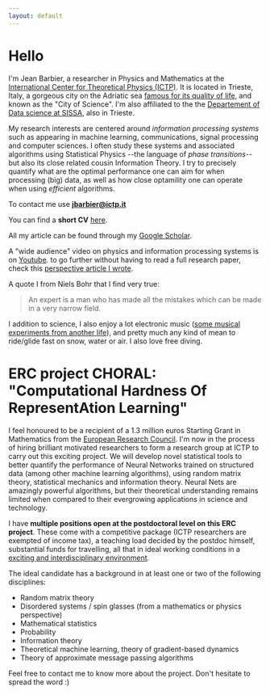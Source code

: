 ```yaml
---
layout: default
---
```



# Hello

I'm Jean Barbier, a researcher in Physics and Mathematics at the [International Center for Theoretical Physics (ICTP)](https://www.ictp.it/). It is located in Trieste, Italy, a gorgeous city on the Adriatic sea [famous for its quality of life](https://www.italofile.com/best-places-to-live-in-italy-2021/), and known as the "City of Science". I'm also affiliated to the the [Departement of Data science at SISSA](https://datascience.sissa.it/), also in Trieste. 

My research interests are centered around _information processing systems_ such as appearing in machine learning, communications, signal processing and computer sciences. I often study these systems and associated algorithms using Statistical Physics --the language of _phase transitions_-- but also its close related cousin Information Theory. I try to precisely quantify what are the optimal performance one can aim for when processing (big) data, as well as how close optamility one can operate when using _efficient_ algorithms. 

To contact me use **jbarbier@ictp.it**

You can find a **short CV** [here](./docs/cv.pdf).

All my article can be found through my [Google Scholar](https://scholar.google.com/citations?user=yeE5qqIAAAAJ&hl=en).

A "wide audience" video on physics and information processing systems is on [Youtube](https://www.youtube.com/watch?v=q1VO5dmymFM&t=5s&ab_channel=ICTPMathematics). to go further without having to read a full research paper, check this [perspective article I wrote](https://arxiv.org/pdf/2010.14863.pdf). 

A quote I from Niels Bohr that I find very true:

> An expert is a man who has made all the mistakes which can be made in a very narrow field.

I addition to science, I also enjoy a lot electronic music ([some musical experiments from another life](https://soundcloud.com/junkosaur)), and pretty much any kind of mean to ride/glide fast on snow, water or air. I also love free diving.

# ERC project CHORAL: "Computational Hardness Of RepresentAtion Learning"

I feel honoured to be a recipient of a 1.3 million euros Starting Grant in Mathematics from the [European Research Council](https://erc.europa.eu/news/erc-2021-starting-grants-results?fbclid=IwAR0-AB0MH9WFvlv3Ynp9Z6EMXy_0igRVLsIAiUlB7h79ftnLslV5Pxv_Qp8). I'm now in the process of hiring brilliant motivated researchers to form a research group at ICTP to carry out this exciting project. We will develop novel statistical tools to better quantify the performance of Neural Networks trained on structured data (among other machine learning algorithms), using random matrix theory, statistical mechanics and information theory. Neural Nets are amazingly powerful algorithms, but their theoretical understanding remains limited when compared to their evergrowing applications in science and technology. 

I have **multiple positions open at the postdoctoral level on this ERC project**. These come with a competitive package (ICTP researchers are exempted of income tax), a teaching load decided by the postdoc himself, substantial funds for travelling, all that in ideal working conditions in a [exciting and interdisciplinary environment](https://www.ictp.it/research/qls.aspx). 

The ideal candidate has a background in at least one or two of the following disciplines:

* Random matrix theory
* Disordered systems / spin glasses (from a mathematics or physics perspective)
* Mathematical statistics
* Probability
* Information theory
* Theoretical machine learning, theory of gradient-based dynamics
* Theory of approximate message passing algorithms


Feel free to contact me to know more about the project. Don't hesitate to spread the word :)
